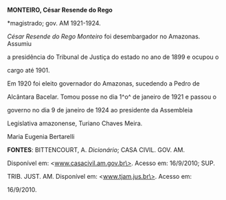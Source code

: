 **MONTEIRO, César Resende do Rego**



\*magistrado; gov. AM 1921-1924.



*César Resende do Rego Monteiro* foi desembargador no Amazonas. Assumiu

a presidência do Tribunal de Justiça do estado no ano de 1899 e ocupou o

cargo até 1901.



Em 1920 foi eleito governador do Amazonas, sucedendo a Pedro de

Alcântara Bacelar. Tomou posse no dia 1^o^ de janeiro de 1921 e passou o

governo no dia 9 de janeiro de 1924 ao presidente da Assembleia

Legislativa amazonense, Turiano Chaves Meira.



Maria Eugenia Bertarelli



**FONTES**: BITTENCOURT, A. *Dicionário*; CASA CIVIL. GOV. AM.

Disponível em: \<www.casacivil.am.gov.br\>. Acesso em: 16/9/2010; SUP.

TRIB. JUST. AM. Disponível em: \<www.tjam.jus.br\>. Acesso em:

16/9/2010.

